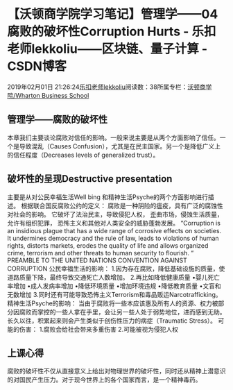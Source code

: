 
# 【沃顿商学院学习笔记】管理学——04腐败的破坏性Corruption Hurts - 乐扣老师lekkoliu——区块链、量子计算 - CSDN博客

2019年02月01日 21:26:24[乐扣老师lekkoliu](https://me.csdn.net/lsttoy)阅读数：38所属专栏：[沃顿商学院/Wharton Business School](https://blog.csdn.net/column/details/33347.html)



## 管理学——腐败的破坏性
本章我们主要谈论腐败对信任的影响。一般来说主要是从两个方面影响了信任。一个是导致混乱（Causes Confusion），尤其是在民主国家。另一个是降低广义上的信任程度（Decreases levels of generalized trust）。
## 破坏性的呈现Destructive presentation
主要是从对公民幸福生活Well bing 和精神生活Psyche的两个方面影响进行描述。
根据联合国反腐败公约的定义：
腐败是一种阴险的瘟疫，具有广泛的腐蚀性 对社会的影响。 它破坏了法治民主，导致侵犯人权， 歪曲市场，侵蚀生活质量，允许有组织犯罪， 恐怖主义和其他对人类安全的威胁蓬勃发展。
“Corruption is an insidious plague that has a wide range
of corrosive effects on societies. It undermines
democracy and the rule of law, leads to violations of
human rights, distorts markets, erodes the quality of life
and allows organized crime, terrorism and other threats
to human security to flourish. “
PREAMBLE TO THE UNITED NATIONS CONVENTION AGAINST CORRUPTION
公民幸福生活的影响：
1.因为存在腐败，降低基础设施的质量，使道路质量下降，最终导致交通死亡人数增加。
2.再比如降低健康质量
•婴儿死亡率增加
•成人发病率增加
•降低环境质量
•增加环境违规
•降低教育质量
•文盲和无数增加
3.同时还有可能导致恐怖主义Terrorism和毒品贩运Narcotrafficking。
精神生活Psyche的影响：
当由于腐败将一些本应该惠及所有人的资源、权力被部分因腐败而掌控的一些人拿在手里，会让另一些人处于弱势地位，进而感到无助。长久以往，积累起来则会产生类似于创伤性压力的病症（Traumatic Stress）。
可能的伤害：
1.腐败会给社会带来多重伤害
2.可能被视为侵犯人权
## 上课心得
腐败的破坏性不仅从直接意义上给出对物理世界的破坏性，同时还从精神上潜意识的对国民产生压力。对于现今世界上的各个国家而言，是一个精神毒药。

